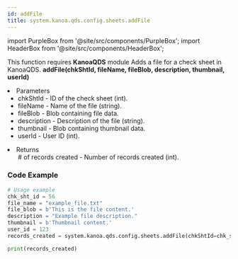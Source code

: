 ```yaml
---
id: addFile
title: system.kanoa.qds.config.sheets.addFile
---
```


import PurpleBox from '@site/src/components/PurpleBox';
import HeaderBox from '@site/src/components/HeaderBox';

<PurpleBox>This function requires <b>KanoaQDS</b> module</PurpleBox>
<HeaderBox header="Description">Adds a file for a check sheet in KanoaQDS.</HeaderBox>
<HeaderBox header="Syntax">
    <b>addFile(chkShtId, fileName, fileBlob, description, thumbnail, userId)</b>
    <li> Parameters <br />
        <ul>
            <li>chkShtId - ID of the check sheet (int).</li>
            <li>fileName - Name of the file (string).</li>
            <li>fileBlob - Blob containing file data.</li>
            <li>description - Description of the file (string).</li>
            <li>thumbnail - Blob containing thumbnail data.</li>
            <li>userId - User ID (int).</li>
        </ul>
    </li>
    <li> Returns <br />
        <ul># of records created - Number of records created (int).</ul>
    </li>
</HeaderBox>

### Code Example
```python
# Usage example
chk_sht_id = 56
file_name = "example_file.txt"
file_blob = b'This is the file content.'
description = "Example file description."
thumbnail = b'Thumbnail content.'
user_id = 123
records_created = system.kanoa.qds.config.sheets.addFile(chkShtId=chk_sht_id, fileName=file_name, fileBlob=file_blob, description=description, thumbnail=thumbnail, userId=user_id)

print(records_created)

